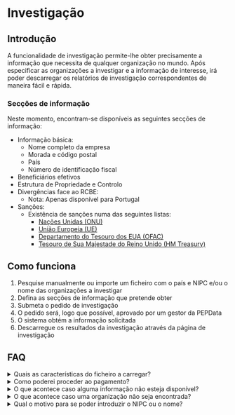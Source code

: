 # Investigação

## Introdução

A funcionalidade de investigação permite-lhe obter precisamente a informação que necessita de qualquer organização no mundo. Após especificar as organizações a investigar e a informação de interesse, irá poder descarregar os relatórios de investigação correspondentes de maneira fácil e rápida.

### Secções de informação

Neste momento, encontram-se disponíveis as seguintes secções de informação:

* Informação básica:
  * Nome completo da empresa
  * Morada e código postal
  * País
  * Número de identificação fiscal
* Beneficiários efetivos
* Estrutura de Propriedade e Controlo
* Divergências face ao RCBE:
  * Nota: Apenas disponível para Portugal
* Sanções:
  * Existência de sanções numa das seguintes listas:
    * [Nações Unidas (ONU)](https://www.un.org/securitycouncil/)
    * [União Europeia (UE)](https://www.sanctionsmap.eu/#/main)
    * [Departamento do Tesouro dos EUA (OFAC)](https://www.treasury.gov/resource-center/sanctions/SDN-List/Pages/default.aspx)
    * [Tesouro de Sua Majestade do Reino Unido (HM Treasury)](https://www.gov.uk/government/organisations/hm-treasury)

## Como funciona

1. Pesquise manualmente ou importe um ficheiro com o país e NIPC e/ou o nome das organizações a investigar
2. Defina as secções de informação que pretende obter
3. Submeta o pedido de investigação
4. O pedido será, logo que possível, aprovado por um gestor da PEPData
5. O sistema obtém a informação solicitada
6. Descarregue os resultados da investigação através da página de investigação

## FAQ

<details>

<summary>Quais as características do ficheiro a carregar?</summary>

O ficheiro a carregar deverá ter, na primeira linha, os campos: "vat\_number", e/ou "name", e/ou "rcbe\_code" e "country" das organizações a investigar. Exemplo:\
vat\_number; name; country;rcbe\_code\
514932295; PEPDATA; Portugal; a1b2c3d4-e5f6-7890-1234-567890abcdef\
ESA80192727; INFORMA D\&B SA; Espanha;

</details>

<details>

<summary>Como poderei proceder ao pagamento?</summary>

Após a submissão do pedido de investigação irá ser contactado por um gestor da PEPData que lhe providenciará a fatura do pedido e os vários meios de pagamento disponíveis. O pedido será aprovado após confirmação do pagamento.

</details>

<details>

<summary>O que acontece caso alguma informação não esteja disponível?</summary>

Devido a possíveis limitações da informação providenciada pelas fontes oficiais de cada país, não nos é possível garantir que toda a informação esteja disponível. Nestas situações o valor correspondente à informação em falta ser-lhe-á creditado em futuros pedidos de investigação.

</details>

<details>

<summary>O que acontece caso uma organização não seja encontrada?</summary>

Por vezes, a informação introduzida poderá não ser suficiente para identificar univocamente a organização que pretende. Nestas situações, o valor pago ser-lhe-á creditado em futuros pedidos de investigação. Irá também obter no relatório as organizações que poderão corresponder à organização pretendida. Deste modo, poderá utilizar o nome/NIPC exato de um dos resultados obtidos e proceder a um novo pedido de investigação.

</details>

<details>

<summary>Qual o motivo para se poder introduzir o NIPC ou o nome?</summary>

Dependendo do país e da informação pretendida, poderá ser necessário introduzir o NIPC e/ou o nome da organização. Alguns países, por exemplo, não identificam as suas organizações através de NIPC e a pesquisa necessita de ser efetuada a partir do nome. Outros sistemas de informação poderão apenas funcionar através de pesquisas por NIPC. Por estes motivos recomendamos que introduza sempre a informação da forma mais completa possível.

</details>
